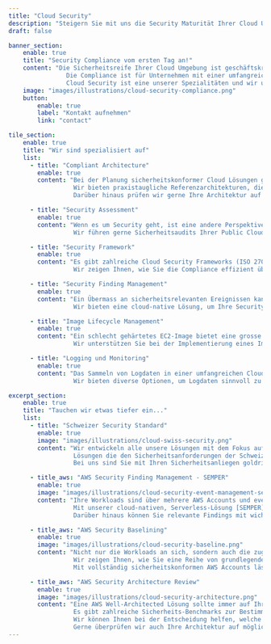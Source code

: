 ```yaml
---
title: "Cloud Security"
description: "Steigern Sie mit uns die Security Maturität Ihrer Cloud Umgebung."
draft: false

banner_section:
    enable: true
    title: "Security Compliance vom ersten Tag an!"
    content: "Die Sicherheitsreife Ihrer Cloud Umgebung ist geschäftskritisch.
                Die Compliance ist für Unternehmen mit einer umfangreichen Applikationslandschaft eine grosse Herausforderung.<br><br>
                Cloud Security ist eine unserer Spezialitäten und wir unterstützen Sie gerne!"
    image: "images/illustrations/cloud-security-compliance.png"
    button:
        enable: true
        label: "Kontakt aufnehmen"
        link: "contact"

tile_section:
    enable: true
    title: "Wir sind spezialisiert auf"
    list:
      - title: "Compliant Architecture"
        enable: true
        content: "Bei der Planung sicherheitskonformer Cloud Lösungen gibt es viele Faktoren zu berücksichtigen.<br><br>
                  Wir bieten praxistaugliche Referenzarchitekturen, die [CIS Control](/faq/#cis \"Was sind CIS Controls?\") konform sind.
                  Darüber hinaus prüfen wir gerne Ihre Architektur auf mögliche Schwachstellen."

      - title: "Security Assessment"
        enable: true
        content: "Wenn es um Security geht, ist eine andere Perspektive von einer unbeteiligten Stelle sehr wertvoll.<br><br>
                  Wir führen gerne Sicherheitsaudits Ihrer Public Cloud Umgebung durch und helfen Ihnen, die gefundenen Mängel zu beheben."

      - title: "Security Framework"
        enable: true
        content: "Es gibt zahlreiche Cloud Security Frameworks (ISO 27000, CIS Controls, BSI C5, NIST) mit diversen Schwerpunkten.<br><br>
                  Wir zeigen Ihnen, wie Sie die Compliance effizient überwachen und im Verletzungsfall angemessen reagieren können."

      - title: "Security Finding Management"
        enable: true
        content: "Ein Übermass an sicherheitsrelevanten Ereignissen kann Sie in einer kritischen Situation schnell handlungsunfähig machen.<br><br>
                  Wir bieten eine cloud-native Lösung, um Ihre Security Finding unter Kontrolle zu bringen."

      - title: "Image Lifecycle Management"
        enable: true
        content: "Ein schlecht gehärtetes EC2-Image bietet eine grosse Angriffsfläche.<br><br>
                  Wir unterstützen Sie bei der Implementierung eines Image-Backing Prozesses, der Ihr Unternehmen mit gehärteten EC2-Images versorgt und diese kontinuierlich validiert."

      - title: "Logging und Monitoring"
        enable: true
        content: "Das Sammeln von Logdaten in einer umfangreichen Cloud Umgebung kann schnell zu einer grossen Herausforderung werden.<br><br>
                  Wir bieten diverse Optionen, um Logdaten sinnvoll zu sammeln und an eine Monitoring-Lösung Ihrer Wahl weiterzuleiten."

excerpt_section:
    enable: true
    title: "Tauchen wir etwas tiefer ein..."
    list:
      - title: "Schweizer Security Standard"
        enable: true
        image: "images/illustrations/cloud-swiss-security.png"
        content: "Wir entwickeln alle unsere Lösungen mit dem Fokus auf Schweizer Security Standards.<br>
                  Lösungen die den Sicherheitsanforderungen der Schweizer Finanzinstitute entsprechen, lassen wenig Raum für Schwachstellen.
                  Bei uns sind Sie mit Ihren Sicherheitsanliegen goldrichtig!"

      - title_aws: "AWS Security Finding Management - SEMPER"
        enable: true
        image: "images/illustrations/cloud-security-event-management-semper.png"
        content: "Ihre Workloads sind über mehrere AWS Accounts und eventuell sogar verschiedene Regionen verteilt?<br>
                  Mit unserer cloud-nativen, Serverless-Lösung [SEMPER](/contact/ 'Kontakt aufnehmen für mehr Infos!') können Sie Amazon EventBridge- und AWS Config Rules zentral bereitstellen und resultierende Events sowie AWS Security Hub und Amazon GuardDuty Findings sinnvoll filtern. 
                  Darüber hinaus können Sie relevante Findings mit wichtigen Zusatzinformationen anreichern und die gesamte Lösung über ein zentrales [Policy as Code](/faq/#pac 'Was ist Policy as Code?') Repository verwalten."

      - title_aws: "AWS Security Baselining"
        enable: true
        image: "images/illustrations/cloud-security-baseline.png"
        content: "Nicht nur die Workloads an sich, sondern auch die zugrunde liegende [Cloud Foundation](/faq/#foundation \"Was ist eine Cloud Foundation?\") muss sicherheitskonform sein.<br>
                  Wir zeigen Ihnen, wie Sie eine Reihe von grundlegenden Sicherheitskontrollen in Ihrer AWS Organisation definieren und implementieren.
                  Mit vollständig sicherheitskonformen AWS Accounts lässt es sich nachts einfach besser schlafen."

      - title_aws: "AWS Security Architecture Review"
        enable: true
        image: "images/illustrations/cloud-security-architecture.png"
        content: "Eine AWS Well-Architected Lösung sollte immer auf Ihre individuellen Sicherheitsanforderungen abgestimmt sein.<br>
                  Es gibt zahlreiche Sicherheits-Benchmarks zur Bestimmung der Compliance-Rate. 
                  Wir können Ihnen bei der Entscheidung helfen, welche Kriterien berücksichtigt werden sollen.
                  Gerne überprüfen wir auch Ihre Architektur auf mögliche Sicherheitslücken und stellen Ihnen Referenzarchitekturen zur Verfügung."
---
```

